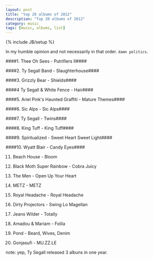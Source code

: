 ```yaml
---
layout: post
title: "top 20 albums of 2012"
description: "Top 20 albums of 2012"
category: music
tags: [music, albums, list]
---
```

{% include JB/setup %}

In my humble opinion and not necessarily in that order.  `damn politics`.

####1. Thee Oh Sees - Putrifiers II####

####2. Ty Segall Band - Slaughterhouse####

####3. Grizzly Bear - Shields####

####4 Ty Segall & White Fence - Hair####

####5. Ariel Pink's Haunted Graffiti - Mature Themes####

####6. Sic Alps - Sic Alps####

####7. Ty Segall - Twins#### 

####8. King Tuff - King Tuff####  

####9. Spiritualized - Sweet Heart Sweet Light####

####10. Wyatt Blair - Candy Eyes####

11. Beach House - Bloom

12. Black Moth Super Rainbow - Cobra Juicy

13. The Men - Open Up Your Heart

14. METZ - METZ

15. Royal Headache - Royal Headache

16. Dirty Projectors - Swing Lo Magellan

17. Jeans Wilder - Totally

18. Amadou & Mariam - Folila

19. Pond - Beard, Wives, Denim

20. Gonjasufi - MU.ZZ.LE

note: yep, Ty Segall released 3 albuns in one year. 